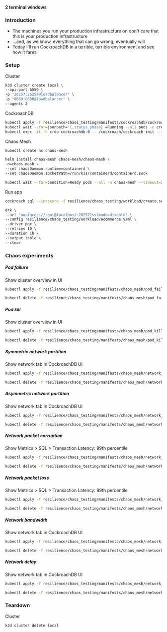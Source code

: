 **2 terminal windows**

### Introduction

- The machines you run your production infrastructure on don't care that this is your production infrastructure
- ...and, as we know, everything that can go wrong, eventually will
- Today I'll run CockroachDB in a terrible, terrible environment and see how it fares

### Setup

Cluster

```sh
k3d cluster create local \
--api-port 6550 \
-p "26257:26257@loadbalancer" \
-p "8080:8080@loadbalancer" \
--agents 2
```

CockroachDB

```sh
kubectl apply -f resilience/chaos_testing/manifests/cockroachdb/cockroachdb.yaml --wait
kubectl wait --for=jsonpath='{.status.phase}'=Running --all pods -n crdb --timeout=300s
kubectl exec -it -n crdb cockroachdb-0 -- /cockroach/cockroach init --insecure
```

Chaos Mesh

```sh
kubectl create ns chaos-mesh

helm install chaos-mesh chaos-mesh/chaos-mesh \
-n=chaos-mesh \
--set chaosDaemon.runtime=containerd \
--set chaosDaemon.socketPath=/run/k3s/containerd/containerd.sock

kubectl wait --for=condition=Ready pods --all -n chaos-mesh --timeout=300s
```

Run app

```sh
cockroach sql --insecure -f resilience/chaos_testing/workload/create.sql

drk \
--url "postgres://root@localhost:26257?sslmode=disable" \
--config resilience/chaos_testing/workload/ecommerce.yaml \
--driver pgx \
--retries 10 \
--duration 1h \
--output table \
--clear
```

### Chaos experiments

##### Pod failure

Show cluster overview in UI

```sh
kubectl apply -f resilience/chaos_testing/manifests/chaos_mesh/pod_failure.yaml

kubectl delete -f resilience/chaos_testing/manifests/chaos_mesh/pod_failure.yaml
```

##### Pod kill

Show cluster overview in UI

```sh
kubectl apply -f resilience/chaos_testing/manifests/chaos_mesh/pod_kill.yaml

kubectl delete -f resilience/chaos_testing/manifests/chaos_mesh/pod_kill.yaml
```

##### Symmetric network partition

Show network tab in CockroachDB UI

```sh
kubectl apply -f resilience/chaos_testing/manifests/chaos_mesh/network_partition_sym.yaml

kubectl delete -f resilience/chaos_testing/manifests/chaos_mesh/network_partition_sym.yaml
```

##### Asymmetric network partition

Show network tab in CockroachDB UI

```sh
kubectl apply -f resilience/chaos_testing/manifests/chaos_mesh/network_partition_asym.yaml

kubectl delete -f resilience/chaos_testing/manifests/chaos_mesh/network_partition_asym.yaml
```

##### Network packet corruption

Show Metrics > SQL > Transaction Latency: 99th percentile

```sh
kubectl apply -f resilience/chaos_testing/manifests/chaos_mesh/network_packet_corruption.yaml

kubectl delete -f resilience/chaos_testing/manifests/chaos_mesh/network_packet_corruption.yaml
```

##### Network packet loss

Show Metrics > SQL > Transaction Latency: 99th percentile

```sh
kubectl apply -f resilience/chaos_testing/manifests/chaos_mesh/network_packet_loss.yaml

kubectl delete -f resilience/chaos_testing/manifests/chaos_mesh/network_packet_loss.yaml
```

##### Network bandwidth

Show network tab in CockroachDB UI

```sh
kubectl apply -f resilience/chaos_testing/manifests/chaos_mesh/network_bandwidth.yaml

kubectl delete -f resilience/chaos_testing/manifests/chaos_mesh/network_bandwidth.yaml
```

##### Network delay

Show network tab in CockroachDB UI

```sh
kubectl apply -f resilience/chaos_testing/manifests/chaos_mesh/network_delay.yaml

kubectl delete -f resilience/chaos_testing/manifests/chaos_mesh/network_delay.yaml
```

### Teardown

Cluster

```sh
k3d cluster delete local
```